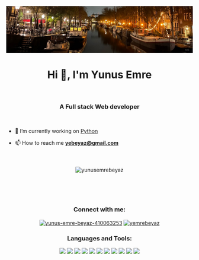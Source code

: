<img src="background.jpeg">
<h1 align="center">Hi 👋, I'm Yunus Emre</h1><br/>
<h3 align="center">A Full stack Web developer</h3><br/>




- 🔭 I’m currently working on [Python](https://www.udemy.com/course/100-days-of-code/?couponCode=2021PM20)

- 📫 How to reach me **<yebeyaz@gmail.com>**<br/><br/><br/>

<p align="center"><img align="center" src="https://github-readme-stats.vercel.app/api/top-langs?username=yunusemrebeyaz&show_icons=true&locale=en&layout=compact" alt="yunusemrebeyaz" /></p> <br/><br/><br/>

<h3 align="center">Connect with me:</h3>
<p align="center">
<a href="https://linkedin.com/in/yunus-emre-beyaz-410063253" target="blank"><img align="center" src="https://raw.githubusercontent.com/rahuldkjain/github-profile-readme-generator/master/src/images/icons/Social/linked-in-alt.svg" alt="yunus-emre-beyaz-410063253" height="30" width="40" /></a>
<a href="https://instagram.com/yemrebeyaz" target="blank"><img align="center" src="https://raw.githubusercontent.com/rahuldkjain/github-profile-readme-generator/master/src/images/icons/Social/instagram.svg" alt="yemrebeyaz" height="30" width="40" /></a>
</p>

<h3 align="center">Languages and Tools:</h3>
<div align="center">
  <img src="https://img.shields.io/badge/-JavaScript-05122A?style=for-the-badge&logo=JavaScript&color=434343" />
  <img src="https://img.shields.io/badge/-React-05122A?style=for-the-badge&logo=React&color=434343" />
  <img src="https://img.shields.io/badge/-CSS-05122A?style=for-the-badge&logo=CSS&color=434343" />
  <img src="https://img.shields.io/badge/-BootStrapt-05122A?style=for-the-badge&logo=BootStrapt&color=434343" />
  <img src="https://img.shields.io/badge/-TailwindCSS-05122A?style=for-the-badge&logo=TailwindCSS&color=434343" />
  <img src="https://img.shields.io/badge/-Python-05122A?style=for-the-badge&logo=Python&color=434343" />
  <img src="https://img.shields.io/badge/-NodeJs-05122A?style=for-the-badge&logo=NodeJs&color=434343" />
  <img src="https://img.shields.io/badge/-ExpressJs-05122A?style=for-the-badge&logo=ExpressJs&color=434343" />
  <img src="https://img.shields.io/badge/-FastAPI-05122A?style=for-the-badge&logo=FastAPI&color=434343" />
  <img src="https://img.shields.io/badge/-MongoDB-05122A?style=for-the-badge&logo=MongoDB&color=434343" />
  <img src="https://img.shields.io/badge/-MySQL-05122A?style=for-the-badge&logo=MySQL&color=434343" />
</div>
